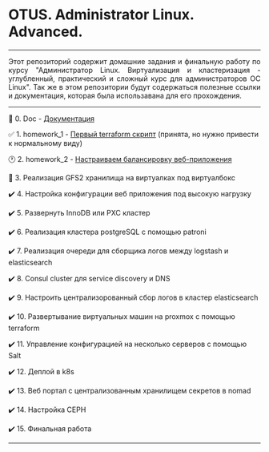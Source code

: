 # OTUS. Administrator Linux. Advanced.
____
<p align="justify">
 Этот репозиторий содержит домашние задания и финальную работу по курсу "Администратор Linux. Виртуализация и кластеризация - углубленный, практический и сложный курс для администраторов ОС Linux". Так же в этом репозитории будут содержаться полезные ссылки и документация, которая была использавана для его прохождения.
</p>

____

:construction_worker:  0. Doc - [Документация](https://github.com/piragunka/otus_homework/tree/main/doc)

:white_check_mark:  1. homework_1 - [Первый terraform скрипт](https://github.com/piragunka/otus_homework/tree/main/homework_1) (принята, но нужно привести к нормальному виду)

:clock1:  2. homework_2 - [Настраиваем балансировку веб-приложения](https://github.com/piragunka/otus_homework/tree/main/homework_2)

:construction_worker:  3. Реализация GFS2 хранилища на виртуалках под виртуалбокс

:heavy_check_mark:  4. Настройка конфигурации веб приложения под высокую нагрузку

:heavy_check_mark:  5. Развернуть InnoDB или PXC кластер

:heavy_check_mark:  6. Реализация кластера postgreSQL с помощью patroni

:heavy_check_mark:  7. Реализация очереди для сборщика логов между logstash и elasticsearch

:heavy_check_mark:  8. Consul cluster для service discovery и DNS

:heavy_check_mark:  9. Настроить централизорованный сбор логов в кластер elasticsearch

:heavy_check_mark:  10. Развертывание виртуальных машин на proxmox с помощью terraform

:heavy_check_mark:  11. Управление конфигурацией на несколько серверов с помощью Salt

:heavy_check_mark:  12. Деплой в k8s

:heavy_check_mark:  13. Веб портал с централизованным хранилищем секретов в nomad

:heavy_check_mark:  14. Настройка CEPH

:heavy_check_mark:  15. Финальная работа
____
